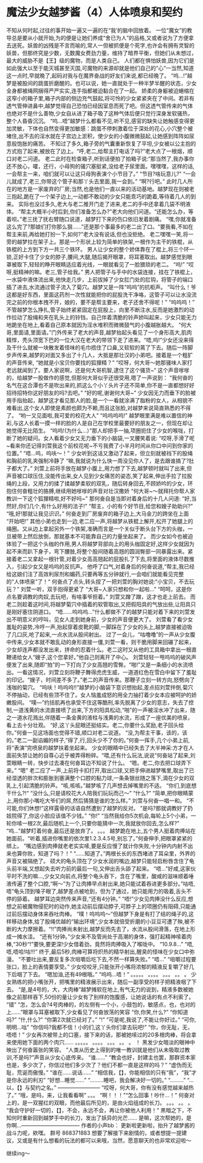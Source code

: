 # 魔法少女越梦酱（4）人体喷泉和契约

不知从何时起,过往的事开始一遍又一遍的在“我’的脑中回放着。
一位“魔女”的教导总是要从小就开始,为的便是让她们养成“舍已为人”的品格,又或者说为了方便拿去送死。妖兽的凶残是不言而喻的,常人一但被抓便是个死字,也许会有拥有灵智的妖兽，但那终究是少数，无数魔女费劲力量，维持了暗界平衡，但她们从未想过，最大的威胁不是【王】级的魔物，而是人类自己。
人们都在惧怕妖兽,因为它们是如此强大以至于能灭城甚至灭国,可魔物的来源却就是他们自己的“心”一当然,知道这一点时,早就晚了,起码对我与在魔界奋战的好友们来说,都已经晚了。
“呜…!”越梦是被股间的跳蛋折磨醒的。也可以说，她一直就处于一种半梦半醒的状态，少女全身都被绳网捆得严严实实,连手指都被迫黏合在了一起。
娇柔的身躯被迫蜷缩在这窄小的箱子里,箱子内部的侧边充气鼓起,将可怜的少女紧紧夹在了中间。若非有透气管伸进鼻中,越梦觉得自己恐怕已经因室息而死了吧。但这透气管传来的气体也绝对不是什么善物,少女自从进了箱子吸了这种气体后便只觉行深身发软骚热，整个人昏昏沉沉。
“呜…唔”越梦什么都看不见,听不见,感官的缺失让她触感变得更加灵敏，下体也自然变得更加敏感：跳蛋不停刺激着位于深处的花心,小穴整个被堵住,出不去的淫水就在子宫边上淤积，使少女的小腹微微鼓起,让她感到阵阵如尿意般饱胀的痛苦。
不知过了多久,箱子旁的气囊重新恢复了平坦,少女被以公主抱的方式抱了起来,被放在了边上。“呼,老二,给帮主打电话了吗?”老大点了一根烟，顺口对老二问道。
老二此时在检查箱子,听到话便拍了拍箱子说:“那当然了,我办事你还不放心，嚯，还行，小母狗的骚穴塞挺紧,没给老子尿里面。嘿嘿嘿，这样的话,一会帮主一来，咱们就可以让这只母狗表演个小节目了。”
“节目?啥玩意儿?”
“一会儿就成了,老三,你带这个管子和那丫头去里面,我一会到。”
“啊?行吧。”
此时几人所在的地方是一家废弃的厂房;当然,也是他们一直以来的活动基地。越梦现在则被老三抱起,跪在了一个架子边上,一动都不敢动的少女只能乖巧的跪着,等待着几人的到来。
实际也没过多久,老大与老二推开门走了进来,老二的手中还拿着几袋不明液体。
“帮主大概半小时后到,你们准备怎么办?”老大向他们问道。“还能怎么办，等着呗。”老三抚了抚右臂随口说道，越梦打下来的伤口依旧发着剧痛。
“嘿,你就准备这么完了?那娘们打你那么狠……”还是那个事最多的老二出了口。“要我看,不如在帮主来前,再给她打扮一下,如何?”老大没有说话,但也没拒绝。
老二嘿嘿一笑,将一旁的越梦拉在架子上。那是一个形状上较为简单的铁架,一根作为主干的铁棍，从铁棍的上方到下方一共三个铁环。
男人让少女的整个娇体靠在了棍上,将三个环一锁,正好卡住了少女的脖子,腰间,大腿,随后揭开眼罩，将耳塞取出。越梦感觉到眼罩被取下,轻轻的睁开眼睛适应着光线，一眼就看见了一脸猥琐的老二。
“呜!”
“哎呀,挺精神的嘛。老三,管子给我。”
男人把管子与手中的水袋连接，挂在了铁棍上，一水袋中液体流出来,他快走几步，上前拔掉了少女肛门处的肛钩，将管子的端口插了进去,水流通过管子流入了菊穴。越梦又是一阵“呜呜”的抗柜声。
“叫什么！爷这都是好东西，里面这药剂一次性就能把你的屁股洗干净咯，这管子可以让水没流完之前的你根本拽不开，娘的，要不是帮主要来，老子还舍不得呢！”
“呜呜呜！”
不管越梦怎么挣扎,管子始终紧紧固定在屁股上，向里不断注水,反而是她激烈的动作拉动了股绳和夹在乳头上的铃铛，自己伴着清脆的铃声娇叫起来，少女只能无力地跪坐在地上,看着自己原本就因为淫水堆积而微微鼓气的小腹越胀越大。
“何大哥,里面请,里面请。”门外传来了老大的声音,越梦抬起头看见了一个身形高大,肌肉精悍，秃头顶宽下巴的一位大汉在老大的带领下走了进来。“唔,呜!”少女还没来得及干什么就被一块散发着怪味的毛巾捂住了口鼻,又软软的蔫了下去。随后一阵脚步声传来,越梦的对面又多出了十几人，大抵是那壮汉的小弟吧。接着是一个粗犷的声音传来,
“她就是小宝贝你要找的狐狸精？”
“哎呀，何大哥～她那骚味人家打老远就闻到了。要人家说啊，还是何大哥机智,逮住了这个骚货~“
这个声音嗲嗲的，给越梦一股做作的感觉,但那何大哥似乎还很受用,嗯了一声说到：
“我何奋的名气在这合潭也不是吹出来的,抓这么个小丫头片子还不简单,你不是一直都想好好招待招特你这好朋友的吗?去吧。”
“好的呢,谢谢何大哥~”
少女因无力而垂下的脸被用手指抬起，越梦这才看见那人的脸,是一个一看就涂满了脂粉的女人，从相貌不难看出,这个女人即使是素颜也颇为不赖,而且这张脸,对越梦来说简直熟悉的不得了。
“哟一又见面啦,我可爱的校花大人”
“呜呜呜呜!”
越梦眼里满是难以置信的神彩,与这人长着一摸一样的脸的人是自己在学校里最要好的朋友之一，但现在却让她觉得无比陌生。
“呜呜!(为什么…）”那人却把手一抽,项圈扼住了少女的喉咙，打断了她的疑问。女人看着少女又无力垂下的小脑袋,一叉腰笑着说:
“哎呀,手滑了呢~看来你还记得刘萱我这个前校花呢~不亏我费了小半月时间从你口中问到你家的位置。”
“唔…呜，呜呋～！”
少女听到这话又激动了起来，但立刻就被裆下的股绳和胸前的乳夹强制冷静了
“嘛,我就说为什么快一周没见你人了，是去跟谁搞了?肚子都大了。”
刘萱上前将手放在越梦小腹上,用力想了下去,越梦顿时就叫了出来,但声音被口球压住,没能传出来,女人见到少女痛苦的姿态,笑了起来,伸出手拉了拉股绳的上段，又用力的揉了揉越梦柔软的双乳，随后转身回去,不顾娇吟的少女，环抱住何奋粗壮的胳膊,继续用她嗲嗲的声音对壮汉撒娇
“何大哥~～就拜托你帮人家教训一下这个狐狸精啦,好不好吗~”
那何奋自是当即对着身后的十几人问道:
“好,当然好,你们几个,有什么好用的法子!”
“帮主，小的有个好节目,给您和嫂子助助兴?”
“哦,好!那就让我见识识。”
何奋走到厂房废弃的箱子边上,大马金刀的跨坐在上面
“开始吧!”
其他小弟也走到一边,老二应一声,将越梦从铁棍上解开,松开了她腿上的绳圈。又从边上拿起另外一个铁架,准确而言是一个关似于断头台下方的头枷，一旦被带上然后放倒，那就基本不可能靠自己的力量坐起来了。
而少女如今也被迫体验了一把这个头枷的作用,男人将越梦背部向上的用头枷固定好,这样少女就因为起不来而趴下身子，弯下腰肢,将整个股间随着高翘的圆润臀部一同暴露出来。紧接着老二又拿起一根针管,对着少女高高翘起的屁股扎了下去,将里面的液体尽数推入，引起少女又是呜呜的反抗声。
他呼了口气,对着身后的何奋说道,“帮主,我已经给这娘们注了高效利尿剂和媚药,只要再等五分钟就行,一会咱们就能看见完整的“人体喷泉”了！“
何奋点了点头,转头捏了一把刘萱的胸对她说:“小宝贝，不去玩玩？”
刘萱一听，双手抱得更紧了
“大哥~人家只想和你一起啦…”
“呵呵，这是你点名要调教的肉奴,去玩吧，有啥事爷担着。”
刘萱又蹭了蹭，这才也走上前去。
而老二则趁着这时间,将越梦菊穴中插着的软管取出,又把假阳具的气放出些,让阳具只是刚好塞住阴道口。
“唔……呜呜呜…”什么都做不了的越梦只能对着下来的刘萱发出不明意义的哼叫，见女人走到她身前，少女的声音便更大了。
刘萱看了看少女羞耻的姿势,冷哼一声,抬起穿着皮靴的脚,一脚踩在了少女的头上,越梦直接被迫吸了几口灰,呛了起来,一点水流从股间射出。
过了一会儿，“咕噜噜”的一声从少女腹中传来,少女本就不敢乱动的身形直接一僵,刘萱一看，则干脆用脚来回碾了起来，少女却连声都没发出来，拼命的忍着什么。老二这时又从他的工具箱中拿出一根直鞭递给女人“嫂子,这个您拿好。”他自己则离开了中心。
刘萱轻轻一甩呜呜的破风声便发了出来,随即“拍”的一下打向了少女高翘的雪臀。“啪!”又是一条细小的水流喷出。一看这情况，刘萱立刻将鞭子舞得虎虎生威，一道道红色在雪白中留下了羞耻的印记。“嫂子，时间差不多了。”老二的声音传来。那鞭子立刻一转方向,怒劈向了浅咖的菊穴。
“呜呋！呜呜呜!!”越梦的小脑袋下意识想抬起,差点招刘萱拌倒,菊穴不停抽动，已经有些顶不住了。女人恼羞成怒的用全力抽打着少女本应被呵护的娇嫩股间。
“噗—”约括肌再也承受不住这等酷刑,率先脱离了少女的意志，失去了控制,一道浅黄的水流直接喷了出来,下方的阳具松动,“啪”的一声被淫水冲了出来，随之一道水花溅出,伴随着一条金黄的液柱与浅黄的水流，形成了一座优美的喷泉，看上去十分壮观。
“好,这丫头屁眼还挺结实。老二,你要什么奖励,老子回头给你。”何奋一见这场面也觉得不错,顺口对老二说道。
“没,为帮主干事，该的，该的。”老二一副谄媚的样子,”得了,行,回头少不了你的。”何奋一挥手,几个小弟上前,将“表演”完喷泉的越梦扶着坐起来。
少女的眼睛中已经失去了大半神采:方才在人面前失禁让她的自尊心近乎被弄得粉碎。“喂,还有什么玩法,说说“何奋站了起来,刘萱眼睛一转，快步过去凑在何奋耳边不知说了什么。
“嗯。老二,你去把口球弄下来。”
“嗯”
老二应了一声,上前将卡扣打开,取出口球,又把手伸进越梦嘴里,取出了已经湿透的胖次和膨胀到塞满整个口腔的黏力球,一条条银丝随之落下,滴在少女的双乳上,引起清脆的铃声。“咳,咳咳。”越梦咳了几声想去掉嘴里的不适。
“你们,到底想干什么?!“
“没什么,只是请校花大人陪我们玩玩而己～”
“什么?”
“简单,把你眼睛蒙上,用你那小嘴吃大爷们的屌,然后猜猜是谁的怎么样。”
刘萱与何奋一唱一和。
“不可能,你们休想!”这样露骨的话语自然遭到了越梦的反对。
”是吗?那就调教好了扔妓院得了,你这小脸应该值不少钱。”
“你!”
“当然我给你5次机会,每轮上5个小弟，一轮你嗦一根2次,最后随机上一个,只要你能猜中一次,我就放你回去,怎么样?”
“呜…”越梦盯着何奋,最后还是放弃了。
。。。
越梦跪在地上,五个男人挺着肉捧站在她面前。“听着,插进你嘴里的依次里1.2.3.4.5号,别忘了。”何奋伸手,把眼罩紧紧的绑上。
”嘴边感到肉捧就老老实实嗦,要是反应慢了就计你失败,十分钟内内射不出来也算你败，知道了吗？！”
“……知道了。”两根长长的东西堵进了耳朵里，外界的声音又被隔绝了。
硕大的龟头顶在了少女水润的嘴边,越梦只能轻启粉唇含住了龟头前半端,又想起失去听力前的最后一句,又伸出舌头舔了起来。
“唔…”好咸,这家伙平时不洗的嘛…,少女又向前点,将整个龟头吞下，含在了嘴里，酸咸的滋味顺着唾液传遍了整个口腔,“啊～”为了让肉捧早点射出来,她只能试着吞进更多部分。”咕唔,唔”龟头顶到嗓子眼了,越梦差点被呛到，但为了通过，她只能用力的吸着,舌头不停的舔着。
越梦耳边突然传来声音,“还有4分钟。” “唔!”少女见肉捧没什么反应,想想之前被魔物侵犯时的动作,她主动前后摆动脖子,可脖子上的项圈仍有阻碍,只能通过前后摆动身体来吞吐肉棒。
“噗！呜呜呜～”但越梦下身是有打了结的绳子的,这样移动身体,给了股绳优越的“输出环境”,少女本就倍受折磨的小豆豆可遭了殃,被不断的大力摩擦着。“!!”肉捧尚未射出,越梦反而先去了，水流从股间滑落，在地上形成一摊水洼。
“还有1分钟。”少女来不及管尚处于高潮的身体，强打起精神嗦着肉棒,“30秒“!”要快,要更深!少女借着劲，竟然将肉捧吸入了喉咙中。
“10.9.8…”
“唔,唔,唔哈!咕!!!”
终于,最后5秒,肉棒可算将炽热的精华射出,醒臭的怪味在少女口中弥漫。
“不要吐出来,要反复多次咀嚼后吃下去,不然一样算失败。”
“唔…”
“咀嚼过程要张口，脸上的表情要享受。”
少女咬咬牙,只能张开小嘴将浓郁的精液反复嚼了好几下后咽了下去。
“嗯加油,还有49根哦。”
“呜呜…唔！”
。。。。。
。。。。
。。。
。。
。
少女熟练的把小嘴张开，把嘴里的精液展示出来，随后一副享受的样子把精液咽了下去。
“是,是4号的，大，大肉棒”越梦摊软在地上,有气无力的说到，精液多数被她像之前那样吞下,50份的量让少女有了别样的饱腹感，让她说话的有点不利索了。
“错”
“怎，怎么会?4号肉棒的，的左侧有一个小，小鼓包的，敏感点，也，也对的上……”眼罩与耳塞被取下,少女看见了何奋放荡的笑容
“你,你笑,什么?”
“你知道吗?”
“什,什么?”
“你第2次就已经对了。”
“!”
“可是呢,我说了,不能让你好过。”
“可你,明明…咕”
“你信吗?我都不信！小的们,这丫头你们拿去玩吧!”
“你，你无耻，无，唔唔！”
少女再次被带上的口塞，接下来的话，那被她嗦过的20多根肉棒，将会拿来使用她下面的两个肉穴……
。。。。。
。。。。
。。。
。。
。
！
黑发少女暗淡的眼神中映出了何奋嚣张的笑容。
”人类从历史上得到的唯一教训就是他们从未吸取过教训,不是吗?”声音从少女心底传来。
“谁……”
“教会也好，封建主也罢，那群资本家也是，多少次了，你信过他们多少次了？他们不都一直是这样的吗？”
“虚伪而无耻，荒诞而傲慢。”
“谁在……说话……”
“相信我，【】，你能相信的只有“我”，“我”才是你永远的利刃”
“好想…睡觉……”
“………睡吧，我会解决好一切的。”
“………”
“…以，【】与契约之名。”
————————
“哎呀，何大哥，你有没有感觉越来越热了。”
“哦，是吗，来，让我看看啊”
。。。
“啊！！！”“怎么回事！吵什…！”
何奋对上的，是一双猩红的双眼，而他最后所见的，是由火焰组成的长刀。
。。。
。。
。
“我会守护好一切的，【】，不会，永远不会，再让你被他人利用！”
黑暗之下，不知何时重新回到越梦手中的长刀，发出了妖异的光芒……
是嘛，这次帮她的，是你啊…———————————
作者的小声bb：
更新啦更新啦，抬升了越梦酱的战斗力呢，欸嘿。
群号 868371883 想要了解接下来剧情的，或者想提一提建议，又或是有什么想看的玩法的都可以来哦，当然，愿意聊天的也非常欢迎啦～

继续ing～